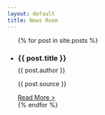 ```yaml
---
layout: default
title: News Room
---
```


<ul>
    {% for post in site.posts %}
      <li class="space-y-1">
        <h3 class="text-black mb-4">{{ post.title }}</h3>
        <p style="margin-top: -.5rem;">{{ post.author }}</p>
        <p class="text-gray-500">{{ post.source }}</p>
        <a href="{{ site.baseurl }} / {{ post.url }}">Read More ></a>
      </li>
    {% endfor %}
  </ul>